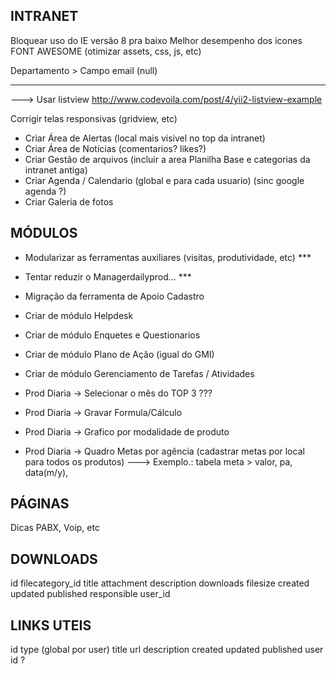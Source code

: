 INTRANET
--------------------
Bloquear uso do IE versão 8 pra baixo
Melhor desempenho dos icones FONT AWESOME (otimizar assets, css, js, etc)

Departamento > Campo email (null)

*********************
---> Usar listview http://www.codevoila.com/post/4/yii2-listview-example

Corrigir telas responsivas (gridview, etc)

- Criar Área de Alertas (local mais visivel no top da intranet)
- Criar Área de Notícias (comentarios? likes?)
- Criar Gestão de arquivos (incluir a area Planilha Base e categorias da intranet antiga)
- Criar Agenda / Calendario (global e para cada usuario) (sinc google agenda ?)
- Criar Galeria de fotos

MÓDULOS
--------------------
- Modularizar as ferramentas auxiliares (visitas, produtividade, etc) ***
- Tentar reduzir o Managerdailyprod... ***

- Migração da ferramenta de Apoio Cadastro

- Criar de módulo Helpdesk
- Criar de módulo Enquetes e Questionarios
- Criar de módulo Plano de Ação (igual do GMI) 
- Criar de módulo Gerenciamento de Tarefas / Atividades

- Prod Diaria -> Selecionar o mês do TOP 3 ???
- Prod Diaria -> Gravar Formula/Cálculo
- Prod Diaria -> Grafico por modalidade de produto
- Prod Diaria -> Quadro Metas por agência (cadastrar metas por local para todos os produtos)
  ---> Exemplo.: tabela meta > valor, pa, data(m/y), 

PÁGINAS 
--------------------
Dicas PABX, Voip, etc

DOWNLOADS
---------
id
filecategory_id
title
attachment
description
downloads
filesize
created
updated
published
responsible
user_id

LINKS UTEIS
-----------
id
type (global por user)
title
url
description
created
updated
published
user id ?